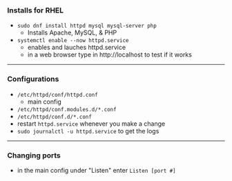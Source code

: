 ### Installs for RHEL
- `sudo dnf install httpd mysql mysql-server php`
  - Installs Apache, MySQL, & PHP
- `systemctl enable --now httpd.service`
  - enables and lauches httpd.service
  - in a web browser type in http://localhost to test if it works
___
### Configurations
- `/etc/httpd/conf/httpd.conf`
  - main config
- `/etc/httpd/conf.modules.d/*.conf`
- `/etc/httpd/conf.d/*.conf`
- restart `httpd.service` whenever you make a change
- `sudo journalctl -u httpd.service` to get the logs
___
### Changing ports
- in the main config under "Listen" enter `Listen [port #]`

